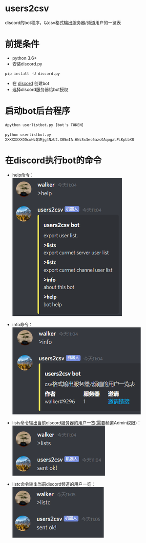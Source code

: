 # users2csv
discord的bot程序，以csv格式输出服务器/频道用户的一览表

# 前提条件
- python 3.6+
- 安装discord.py
```
pip install -U discord.py
```
- 在 [discord](https://discord.com/developers/applications/) 创建bot
- 选择discord服务器给bot授权

# 启动bot后台程序
```
#python userlistbot.py [bot's TOKEN]

python userlistbot.py XXXXXXXXODcwNzQ1Mjg4NzU2.X05mIA.6NzSx3ec6azsGAqogaLPiKpLbX8
```

# 在discord执行bot的命令

- help命令： <br>
![](https://github.com/walker9296/users2csv/blob/master/img/help.png?raw=true "help命令") <br>

- info命令： <br>
![](https://github.com/walker9296/users2csv/blob/master/img/info.png?raw=true "info命令") <br>

- lists命令输出当前discord服务器的用户一览(需要频道Admin权限)： <br>
![](https://github.com/walker9296/users2csv/blob/master/img/lists.png?raw=true "lists命令(需要频道Admin权限)") <br>

- listc命令输出当前discord频道的用户一览： <br>
![](https://github.com/walker9296/users2csv/blob/master/img/listc.png?raw=true "listc命令")
